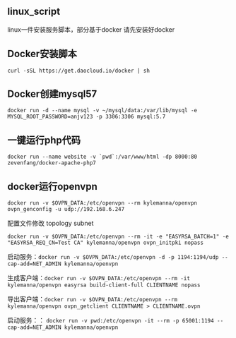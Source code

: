 ## linux_script

linux一件安装服务脚本，部分基于docker
请先安装好docker

## Docker安装脚本
```shell
curl -sSL https://get.daocloud.io/docker | sh
```

## Docker创建mysql57

```
docker run -d --name mysql -v ~/mysql/data:/var/lib/mysql -e MYSQL_ROOT_PASSWORD=anjv123 -p 3306:3306 mysql:5.7
```

## 一键运行php代码

```
docker run --name website -v `pwd`:/var/www/html -dp 8000:80 zevenfang/docker-apache-php7
```

## docker运行openvpn

```shell
docker run -v $OVPN_DATA:/etc/openvpn --rm kylemanna/openvpn ovpn_genconfig -u udp://192.168.6.247
```

配置文件修改 topology subnet

```shell
docker run -v $OVPN_DATA:/etc/openvpn --rm -it -e "EASYRSA_BATCH=1" -e "EASYRSA_REQ_CN=Test CA" kylemanna/openvpn ovpn_initpki nopass
```

启动服务：`docker run -v $OVPN_DATA:/etc/openvpn -d -p 1194:1194/udp --cap-add=NET_ADMIN kylemanna/openvpn`

生成客户端：`docker run -v $OVPN_DATA:/etc/openvpn --rm -it kylemanna/openvpn easyrsa build-client-full CLIENTNAME nopass`

导出客户端：`docker run -v $OVPN_DATA:/etc/openvpn --rm kylemanna/openvpn ovpn_getclient CLIENTNAME > CLIENTNAME.ovpn`

启动服务：：   `docker run -v pwd:/etc/openvpn -it --rm -p 65001:1194 --cap-add=NET_ADMIN kylemanna/openvpn`
